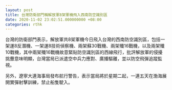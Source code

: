 ```yaml
---
layout: post
title: 台灣防衛部門稱解放軍8架軍機飛入西南防空識別區
date: 2020-11-02 23:02:51.000000000 +08:00
categories: rthk
---
```


台灣的防衛部門表示，解放軍共8架軍機今日飛入台灣的西南防空識別區，包括一架運8反潛機、一架運8技術偵察機、兩架蘇30戰機、兩架殲16戰機，以及兩架殲10戰機，其中兩架殲16戰機故意緊貼防空識別區的西線飛行，批評解放軍的侵擾挑釁意味明顯，台灣當局已派遣空中兵力應對、廣播驅離，並以防空飛彈追蹤監視。

另外，遼寧大連海事局發布航行警告，表示當局將於星期二起，一連五天在渤海展開實彈射擊訓練，禁止船隻駛入。
